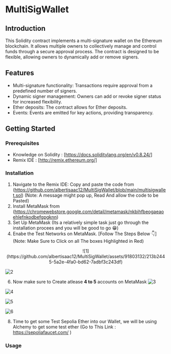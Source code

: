 # MultiSigWallet

## Introduction
This Solidity contract implements a multi-signature wallet on the Ethereum blockchain. It allows multiple owners to collectively manage and control funds through a secure approval process. The contract is designed to be flexible, allowing owners to dynamically add or remove signers.

## Features
- Multi-signature functionality: Transactions require approval from a predefined number of signers.
- Dynamic signer management: Owners can add or revoke signer status for increased flexibility.
- Ether deposits: The contract allows for Ether deposits.
- Events: Events are emitted for key actions, providing transparency.

## Getting Started

### Prerequisites
- Knowledge on Solidity : [https://docs.soliditylang.org/en/v0.8.24/]
- Remix IDE : [http://remix.ethereum.org/]

### Installation
1. Navigate to the Remix IDE: Copy and paste the code from (https://github.com/albertisaac12/MultiSigWallet/blob/main/multisigwallet.sol) (Note: A message might pop up, Read And allow the code to be Pasted)
2. Install MetaMask from (https://chromewebstore.google.com/detail/metamask/nkbihfbeogaeaoehlefnkodbefgpgknn)
3. Set Up MetaMask (Its a relatively simple task just go through the installation procees and you will be good to go 😁)
4. Enabe the Test Networks on MetaMask. [Follow The Steps Below 👇] (Note: Make Sure to Click on all The boxes Highlighted in Red)
<div style="text-align:center">
    ![1](https://github.com/albertisaac12/MultiSigWallet/assets/91803132/213b2445-5a2e-4fa0-bd62-7adbf3c243df)
</div>
  
  ![2](https://github.com/albertisaac12/MultiSigWallet/assets/91803132/28d40e40-5f9b-479a-b995-54b217f09b0b)
  
6. Now make sure to Create atlease **4 to 5** accounts on MetaMask
  ![3](https://github.com/albertisaac12/MultiSigWallet/assets/91803132/f6e2b3e4-4167-412a-ae83-3653fe45b358)


  ![4](https://github.com/albertisaac12/MultiSigWallet/assets/91803132/a094fd70-f1f8-48b6-ba29-f63fecc48f76)

  
  ![5](https://github.com/albertisaac12/MultiSigWallet/assets/91803132/43c6ae43-7e02-4c11-be88-9d252c11c1dc)


  
  ![6](https://github.com/albertisaac12/MultiSigWallet/assets/91803132/ed64bb93-80fc-46ab-83f1-9b167778fd8f)




8. Time to get some Test Sepolia Ether into our Wallet, we will be using Alchemy to get some test ether (Go to This Link : https://sepoliafaucet.com/ )
   


### Usage

